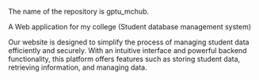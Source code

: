 The name of the repository is gptu_mchub.

A Web application for my college (Student database management system)

Our website is designed to simplify the process of managing student data efficiently and securely. With an intuitive interface and powerful backend functionality, this platform offers features such as storing student data, retrieving information, and managing data.
